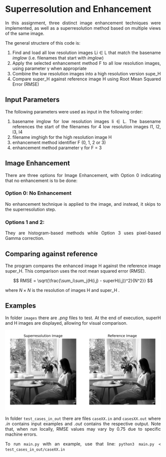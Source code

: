 # Superresolution and Enhancement

<div align="justify" >

In this assignment, three distinct image enhancement techniques were implemented,
as well as a superresolution method based on multiple views of the same image.

The general structere of this code is:

1. Find and load all low resolution images Li ∈ L that match the basename _imglow_
(i.e. filenames that start with _imglow_)
2. Apply the selected enhancement method F to all low resolution images, using
parameter γ when appropriate
3. Combine the low resolution images into a high resolution version supe_H
4. Compare super_H against reference image H using Root Mean Squared Error (RMSE)

## Input Parameters

The following parameters were used as input in the following order:

1. basename imglow for low resolution images li ∈ L. The basename references the
start of the filenames for 4 low resolution images l1, l2, l3, l4
2. filename imghigh for the high resolution image H
3. enhancement method identifier F (0, 1, 2 or 3)
4. enhancement method parameter γ for F = 3

## Image Enhancement

There are three options for Image Enhancement, with Option 0 indicating that
no enhancement is to be done:

### Option 0: No Enhancement
No enhancement technique is applied to the image, and instead, it skips to 
the superresolution step.

### Options 1 and 2:
They are histogram-based methods while Option 3 uses pixel-based Gamma
correction.

## Comparing against reference

The program compares the enhanced image H against the reference image 
super_H. This comparison uses the root mean squared error (RMSE).

$$ RMSE = \sqrt{\frac{\sum_i\sum_j(H(i,j) - superH(i,j))^2}{N^2}} $$

where $`N × N`$ is the resolution of images H and super_H .

## Examples

In folder `images` there are _.png_ files to test. At the end of execution, superH and H images
are displayed, allowing for visual comparison.

![Execution Example](Example.png)

In folder `test_cases_in_out` there are files `caseXX.in` and `casesXX.out` where 
_.in_ contains input examples and _.out_ contains the respective output. Note that, when run
locally, RMSE values may vary by 0.75 due to specific machine errors.

To run `main.py` with an example, use that line: `python3 main.py < test_cases_in_out/caseXX.in`
